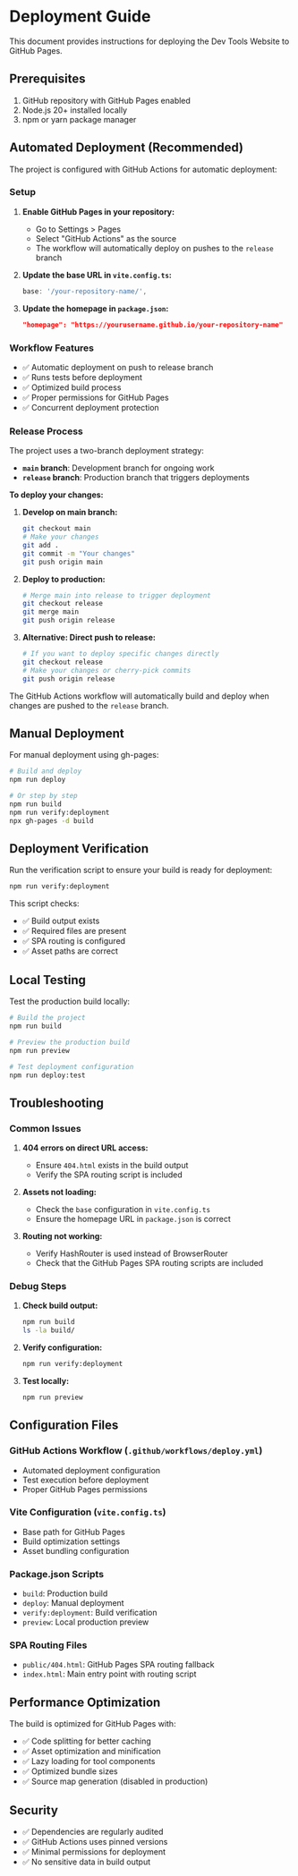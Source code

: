 # Deployment Guide

This document provides instructions for deploying the Dev Tools Website to GitHub Pages.

## Prerequisites

1. GitHub repository with GitHub Pages enabled
2. Node.js 20+ installed locally
3. npm or yarn package manager

## Automated Deployment (Recommended)

The project is configured with GitHub Actions for automatic deployment:

### Setup

1. **Enable GitHub Pages in your repository:**
   - Go to Settings > Pages
   - Select "GitHub Actions" as the source
   - The workflow will automatically deploy on pushes to the `release` branch

2. **Update the base URL in `vite.config.ts`:**
   ```typescript
   base: '/your-repository-name/',
   ```

3. **Update the homepage in `package.json`:**
   ```json
   "homepage": "https://yourusername.github.io/your-repository-name"
   ```

### Workflow Features

- ✅ Automatic deployment on push to release branch
- ✅ Runs tests before deployment
- ✅ Optimized build process
- ✅ Proper permissions for GitHub Pages
- ✅ Concurrent deployment protection

### Release Process

The project uses a two-branch deployment strategy:

- **`main` branch**: Development branch for ongoing work
- **`release` branch**: Production branch that triggers deployments

**To deploy your changes:**

1. **Develop on main branch:**
   ```bash
   git checkout main
   # Make your changes
   git add .
   git commit -m "Your changes"
   git push origin main
   ```

2. **Deploy to production:**
   ```bash
   # Merge main into release to trigger deployment
   git checkout release
   git merge main
   git push origin release
   ```

3. **Alternative: Direct push to release:**
   ```bash
   # If you want to deploy specific changes directly
   git checkout release
   # Make your changes or cherry-pick commits
   git push origin release
   ```

The GitHub Actions workflow will automatically build and deploy when changes are pushed to the `release` branch.

## Manual Deployment

For manual deployment using gh-pages:

```bash
# Build and deploy
npm run deploy

# Or step by step
npm run build
npm run verify:deployment
npx gh-pages -d build
```

## Deployment Verification

Run the verification script to ensure your build is ready for deployment:

```bash
npm run verify:deployment
```

This script checks:
- ✅ Build output exists
- ✅ Required files are present
- ✅ SPA routing is configured
- ✅ Asset paths are correct

## Local Testing

Test the production build locally:

```bash
# Build the project
npm run build

# Preview the production build
npm run preview

# Test deployment configuration
npm run deploy:test
```

## Troubleshooting

### Common Issues

1. **404 errors on direct URL access:**
   - Ensure `404.html` exists in the build output
   - Verify the SPA routing script is included

2. **Assets not loading:**
   - Check the `base` configuration in `vite.config.ts`
   - Ensure the homepage URL in `package.json` is correct

3. **Routing not working:**
   - Verify HashRouter is used instead of BrowserRouter
   - Check that the GitHub Pages SPA routing scripts are included

### Debug Steps

1. **Check build output:**
   ```bash
   npm run build
   ls -la build/
   ```

2. **Verify configuration:**
   ```bash
   npm run verify:deployment
   ```

3. **Test locally:**
   ```bash
   npm run preview
   ```

## Configuration Files

### GitHub Actions Workflow (`.github/workflows/deploy.yml`)
- Automated deployment configuration
- Test execution before deployment
- Proper GitHub Pages permissions

### Vite Configuration (`vite.config.ts`)
- Base path for GitHub Pages
- Build optimization settings
- Asset bundling configuration

### Package.json Scripts
- `build`: Production build
- `deploy`: Manual deployment
- `verify:deployment`: Build verification
- `preview`: Local production preview

### SPA Routing Files
- `public/404.html`: GitHub Pages SPA routing fallback
- `index.html`: Main entry point with routing script

## Performance Optimization

The build is optimized for GitHub Pages with:

- ✅ Code splitting for better caching
- ✅ Asset optimization and minification
- ✅ Lazy loading for tool components
- ✅ Optimized bundle sizes
- ✅ Source map generation (disabled in production)

## Security

- ✅ Dependencies are regularly audited
- ✅ GitHub Actions uses pinned versions
- ✅ Minimal permissions for deployment
- ✅ No sensitive data in build output